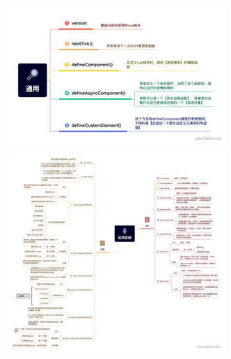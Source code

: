 

![1](https://github.com/474366498/web-note/blob/main/note/vue/v3_api_images/22e0ba81bdb0419ab7db3683e96c677e_tplv-k3u1fbpfcp-zoom-in-crop-mark_1512_0_0_0.awebp)


![2](https://github.com/474366498/web-note/blob/main/note/vue/v3_api_images/48d3faec9e3e4347bab736c6a56ad4c1_tplv-k3u1fbpfcp-zoom-in-crop-mark_1512_0_0_0.awebp)



